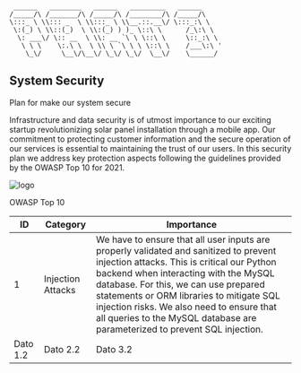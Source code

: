 ```

 ______   ________   ______   _________   ______
/_____/\ /_______/\ /_____/\ /________/\ /_____/\
\:::_ \ \\::: _  \ \\:::_ \ \\__.::.__\/ \:::_:\ \
 \:(_) \ \\::(_)  \ \\:(_) ) )_ \::\ \      /_\:\ \
  \: ___\/ \:: __  \ \\: __ `\ \ \::\ \     \::_:\ \
   \ \ \    \:.\ \  \ \\ \ `\ \ \ \::\ \    /___\:\ '
    \_\/     \__\/\__\/ \_\/ \_\/  \__\/    \______/

```

## System Security

Plan for make our system secure

Infrastructure and data security is of utmost importance to our exciting startup revolutionizing solar panel installation through a mobile app. Our commitment to protecting customer information and the secure operation of our services is essential to maintaining the trust of our users. In this security plan we address key protection aspects following the guidelines provided by the OWASP Top 10 for 2021.

![logo](https://github.com/SofRozo/TP3-Infratec/assets/111070857/760a840b-314d-401b-a38c-7a499f65724f)


OWASP Top 10

| ID | Category | Importance |
|--------------|--------------|--------------|
| 1   | Injection Attacks    | We have to ensure that all user inputs are properly validated and sanitized to prevent injection attacks. This is critical our Python backend when interacting with the MySQL database. For this, we can use prepared statements or ORM libraries to mitigate SQL injection risks. We also need to ensure that all queries to the MySQL database are parameterized to prevent SQL injection. |
| Dato 1.2    | Dato 2.2    | Dato 3.2    |




